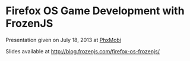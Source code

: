 # Firefox OS Game Development with FrozenJS

Presentation given on July 18, 2013 at [PhxMobi](http://www.meetup.com/phxmobi/events/129435892/)

Slides available at http://blog.frozenjs.com/firefox-os-frozenjs/